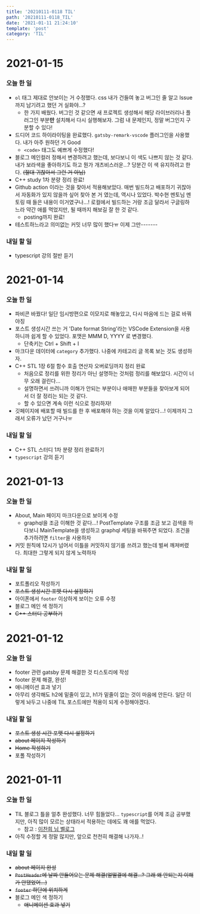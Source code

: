 ```yaml
---
title: '20210111-0118 TIL'
path: '20210111-0118_TIL'
date: '2021-01-11 21:24:10'
template: 'post'
category: 'TIL'
---
```


# 2021-01-15
### 오늘 한 일
* `ol` 태그 제대로 안보이는 거 수정했다. css 내가 건들여 놓고 버그인 줄 알고 Issue까지 남기려고 했던 거 실화야...? 
    * 한 가지 배웠다. 버그인 것 같으면 새 프로젝트 생성해서 해당 라이브러리나 플러그인 부분**만** 설치해서 다시 실행해보자. 그럼 내 문제인지, 정말 버그인지 구분할 수 있다!
* 드디어 코드 하이라이팅을 완료했다. `gatsby-remark-vscode` 플러그인을 사용했다. 내가 아주 원하던 거 Good
    * `<code>` 태그도 예쁘게 수정했다!
* 블로그 메인컬러 정해서 변경하려고 했는데, 보다보니 이 색도 나쁘지 않는 것 같다. 내가 보라색을 좋아하기도 하고 뭔가 개츠비스러운...? 당분간 이 색 유지하려고 한다. ~~(절대 귀찮아서 그런 거 아님)~~
* C++ study 1차 분량 정리 완료!
* Github action 이라는 것을 찾아서 적용해보았다. 매번 빌드하고 배포하기 귀찮아서 자동화가 있지 않을까 싶어 찾아 본 거 였는데, 역시나 있었다. 박수현 멘토님 멘토링 때 들은 내용이 이거였구나...! 로컬에서 빌드하는 거랑 조금 달라서 구글링하느라 약간 애를 먹었지만, 될 때까지 해보길 잘 한 것 같다.
    * posting까지 완료!
* 테스트하느라고 의미없는 커밋 너무 많이 했다ㅠ 이제 그만-------


### 내일 할 일
* typescript 강의 절반 듣기


# 2021-01-14
### 오늘 한 일
* 파비콘 바꿨다! 일단 임시방편으로 이모지로 해놓았고, 다시 마음에 드는 걸로 바꿔야징
* 포스트 생성시간 쓰는 거 'Date format String'라는 VSCode Extension을 사용하니까 쉽게 할 수 있었다. 포맷은 MMM D, YYYY 로 변경했다.
    * 단축키는 Ctrl + Shift + I 
* 마크다운 데이터에 `category` 추가했다. 나중에 카테고리 글 목록 보는 것도 생성하자.
* C++ STL 1장 6절 함수 호출 연산자 오버로딩까지 정리 완료
    * 처음으로 정리를 위한 정리가 아닌 설명하는 것처럼 정리를 해보았다. 시간이 너무 오래 걸린다...
    * 설명하면서 쓰려니까 이해가 안되는 부분이나 애매한 부분들을 찾아보게 되어서 더 잘 정리는 되는 것 같다.
    * 할 수 있으면 계속 이런 식으로 정리하자!
* 깃페이지에 배포할 때 빌드를 한 후 배포해야 하는 것을 이제 알았다...! 이제까지 그래서 오류가 났던 거구나ㅠ

### 내일 할 일
* C++ STL 스터디 1차 분량 정리 완료하기
* `typescript` 강의 듣기

# 2021-01-13
### 오늘 한 일
* About, Main 페이지 마크다운으로 보이게 수정
    * graphql을 조금 이해한 것 같다...! PostTemplate 구조를 조금 보고 검색을 하다보니 MainTemplate을 생성하고 graphql 세팅을 바꿔주면 되었다. 조건을 추가하려면 `filter`을 사용하자
* 커밋 원칙에 12시가 넘어서 이틀을 커밋하지 않기를 쓰려고 했는데 벌써 깨져버렸다. 최대한 그렇게 되지 않게 노력하자

### 내일 할 일
* 포트폴리오 작성하기
* ~~포스트 생성시간 포맷 다시 설정하기~~
* 아이폰에서 `footer` 이상하게 보이는 오류 수정
* 블로그 메인 색 정하기
* ~~C++ 스터디 공부하기~~


# 2021-01-12
### 오늘 한 일
* footer 관련 gatsby 문제 해결한 것 티스토리에 작성
* footer 문제 해결, 완성!
* 애니메이션 효과 넣기
* 아무리 생각해도 h2에 밑줄이 있고, h1가 밑줄이 없는 것이 마음에 안든다. 일단 이렇게 놔두고 나중에 TIL 포스트에만 적용이 되게 수정해야겠다.


### 내일 할 일
* ~~포스트 생성 시간 포맷 다시 설정하기~~
* ~~about 페이지 작성하기~~
* ~~Home 작성하기~~
* 포폴 작성하기



# 2021-01-11
### 오늘 한 일
* TIL 블로그 틀을 얼추 완성했다. 너무 힘들었다... `typescript`를 어제 조금 공부했지만, 아직 많이 모르는 상태라서 적용하는 데에도 꽤 애를 먹었다.
    - 참고 : [이찬희 님 벨로그](https://velog.io/@iamchanii/build-a-blog-with-gatsby-and-typescript-part-1)
* 아직 수정할 게 정말 많지만, 앞으로 천천히 해결해 나가자..!

### 내일 할 일
* ~~about 페이지 완성~~
* ~~`PostHeader`에 날짜 안들어오는 문제 해결(얼떨결에 해결...? 그래 왜 안되는지 이해가 안됐었어...)~~
* ~~`footer` 하단에 위치하게~~
* 블로그 메인 색 정하기
    * ~~애니메이션 효과 넣기~~

